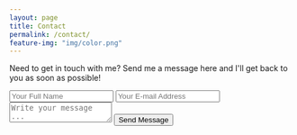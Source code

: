 ```yaml
---
layout: page
title: Contact
permalink: /contact/
feature-img: "img/color.png"
---
```


Need to get in touch with me? Send me a message here and I'll get back to you as soon as possible!

<form action="https://getsimpleform.com/messages?form_api_token=e8716deddbb9fcfc9ffb18c33ed02a82" method="post">
  <!-- the redirect_to is optional, the form will redirect to the referrer on submission -->
  <input type='hidden' name='redirect_to' value='http://logangingerich.github.io/thank-you/' />
  <input type='text' name='name' placeholder='Your Full Name' />
  <input type='email' name='email' placeholder='Your E-mail Address' />
  <textarea name='message' placeholder='Write your message ...'></textarea>
  <input type='submit' value='Send Message' />
</form>